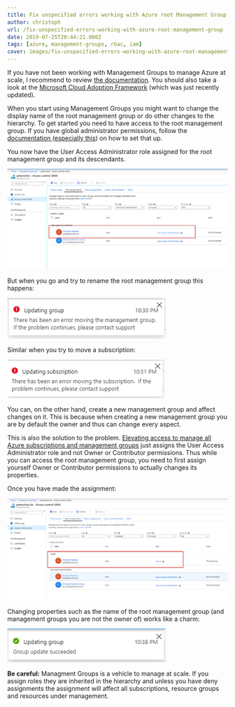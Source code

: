 ```yaml
---
title: Fix unspecified errors working with Azure root Management Group
author: christoph
url: /fix-unspecified-errors-working-with-azure-root-management-group
date: 2019-07-25T20:44:21.000Z
tags: [azure, management-groups, rbac, iam]
cover: images/fix-unspecified-errors-working-with-azure-root-management-group.png
---
```


If you have not been working with Management Groups to manage Azure at scale, I recommend to review [the documentation](https://docs.microsoft.com/en-us/azure/governance/management-groups/). You should also take a look at the [Microsoft Cloud Adoption Framework](https://docs.microsoft.com/en-us/azure/architecture/cloud-adoption/) (which was just recently updated).

When you start using Management Groups you might want to change the display name of the root management group or do other changes to the hierarchy. To get started you need to have access to the root management group. If you have global administrator permissions, follow the [documentation ](https://docs.microsoft.com/en-us/azure/governance/management-groups/index#root-management-group-for-each-directory)([especially this](https://docs.microsoft.com/en-us/azure/role-based-access-control/elevate-access-global-admin)) on how to set that up. 

You now have the User Access Administrator role assigned for the root management group and its descendants. 

![User Access Administrator role assigned](images/image-3.png)

But when you go and try to rename the root management group this happens:

![Error renaming the root management group](images/image-4.png)

Similar when you try to move a subscription:

![Error moving a subscription](images/image-7.png)

You can, on the other hand, create a new management group and affect changes on it. This is because when creating a new management group you are by default the owner and thus can change every aspect.

This is also the solution to the problem. [Elevating access to manage all Azure subscriptions and management groups](https://docs.microsoft.com/en-us/azure/role-based-access-control/elevate-access-global-admin) just assigns the User Access Administrator role and not Owner or Contributor permissions. Thus while you can access the root management group, you need to first assign yourself Owner or Contributor permissions to actually changes its properties.

Once you have made the assignment:

![Owner role assignment](images/image-8.png)

Changing properties such as the name of the root management group (and management groups you are not the owner of) works like a charm:

![Successfully renamed root management group](images/image-9.png)

**Be careful:** Managment Groups is a vehicle to manage at scale. If you assign roles they are inherited in the hierarchy and unless you have deny assignments the assignment will affect all subscriptions, resource groups and resources under management.
